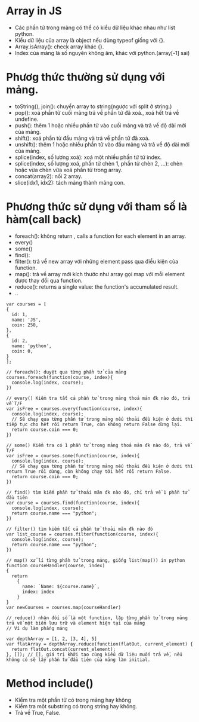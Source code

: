 # Array in JS
+ Các phần tử trong mảng có thể có kiểu dữ liệu khác nhau như list python.
+ Kiểu dữ liệu của array là object nếu dùng typeof giống với {}.
+ Array.isArray(): check array khác {}.
+ Index của mảng là số nguyên không âm, khác với python.(array[-1] sai)

# Phươg thức thường sử dụng với mảng.
+ toString(), join(): chuyển array to string(ngược với split ở string.)
+ pop(): xoá phần tử cuối mảng trả về phần tử đã xoá., xoá hết trả về undefine.
+ push(): thêm 1 hoặc nhiều phần tử vào cuối mảng và trả về độ dài mới của mảng.
+ shift(): xoá phần tử đầu mảng và trả về phần tử đã xoá. 
+ unshift(): thêm 1 hoặc nhiều phần tử vào đầu mảng và trả về độ dài mới của mảng.
+ splice(index, số lượng xoá): xoá một nhiều phần tử từ index.
+ splice(index, số lượng xoá, phần tử chèn 1, phần tử chèn 2, ...): chèn hoặc vừa chèn vừa xoá phần tử trong array.
+ concat(array2): nối 2 array.
+ slice(idx1, idx2): tách mảng thành mảng con. 

# Phương thức sử dụng với tham số là hàm(call back)
+ foreach(): không return , calls a function for each element in an array. 
+ every()
+ some()
+ find(): 
+ filter(): trả về new array với những element pass qua điều kiện của function. 
+ map(): trả về array mới kích thước như array gọi map với mỗi element được thay đổi qua function.
+ reduce(): returns a single value: the function's accumulated result.
+ ..
```
var courses = [
{
  id: 1,
  name: 'JS',
  coin: 250,
},
{
  id: 2,
  name: 'python',
  coin: 0,
}
];

// foreach(): duyệt qua từng phần tử của mảng
courses.foreach(function(course, index){
  console.log(index, course);
})

// every() Kiểm tra tất cả phần tử trong mảng thoả mản đk nào đó, trả về T/F
var isFree = courses.every(function(course, index){
  console.log(index, course);
  // Sẽ chạy qua từng phần tử trong mảng nếu thoải đều kiện ở dưới thì tiếp tục cho hết rồi return True, còn không return False dừng lại.
  return course.coin === 0;
})

// some() Kiểm tra có 1 phần tử trong mảng thoả mản đk nào đó, trả về T/F
var isFree = courses.some(function(course, index){
  console.log(index, course);
  // Sẽ chạy qua từng phần tử trong mảng nếu thoải đều kiện ở dưới thì return True rồi dừng, còn không chạy tới hết rồi return False.
  return course.coin === 0;
})

// find() tìm kiếm phần tử thoải mãn đk nào đó, chỉ trả về 1 phần tử đầu tiên
var course = courses.find(function(course, index){
  console.log(index, course);
  return course.name === "python";
})

// filter() tìm kiếm tất cả phần tử thoải mãn đk nào đó
var list_course = courses.filter(function(course, index){
  console.log(index, course);
  return course.name === "python";
})

// map() xử lí từng phần tử trong mảng, giống list(map()) in python
function courseHandler(course, index)
{
  return 
    {
      name: `Name: ${course.name}`,
      index: index
    }
}
var newCourses = courses.map(courseHandler)

// reduce() nhận đối số là một function, lặp từng phần tử trong mảng trả về một biến lưu trữ và element hiện tại của mảng
// Ví dụ làm phẳng mảng

var depthArray = [1, 2, [3, 4], 5]
var flatArray = depthArray.reduce(function(flatOut, current_element) {
  return flatOut.concat(current_element);
}, []); // [], giá trị khởi tạo cùng kiểu dữ liệu muốn trả về, nếu không có sẽ lấy phần tử đầu tiên của mảng làm initial.
```
# Method include()
+ Kiểm tra một phần tử có trong mảng hay không
+ Kiểm tra một substring có trong string hay không.
+ Trả về True, False.
